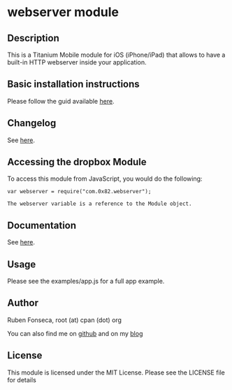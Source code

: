 # webserver module

## Description

This is a Titanium Mobile module for iOS (iPhone/iPad) that allows to have a built-in HTTP webserver
inside your application.

## Basic installation instructions

Please follow the guid available [here](http://wiki.appcelerator.org/display/tis/Using+Titanium+Modules).

## Changelog

See [here](documentation/changelog.html).

## Accessing the dropbox Module

To access this module from JavaScript, you would do the following:

    var webserver = require("com.0x82.webserver");

    The webserver variable is a reference to the Module object.

## Documentation

See [here](documentation/index.html).

## Usage

Please see the examples/app.js for a full app example.

## Author

Ruben Fonseca, root (at) cpan (dot) org

You can also find me on [github](http://github.com/rubenfonseca) and on my
[blog](http://blog.0x82.com)

## License

This module is licensed under the MIT License. Please see the LICENSE file for
details
